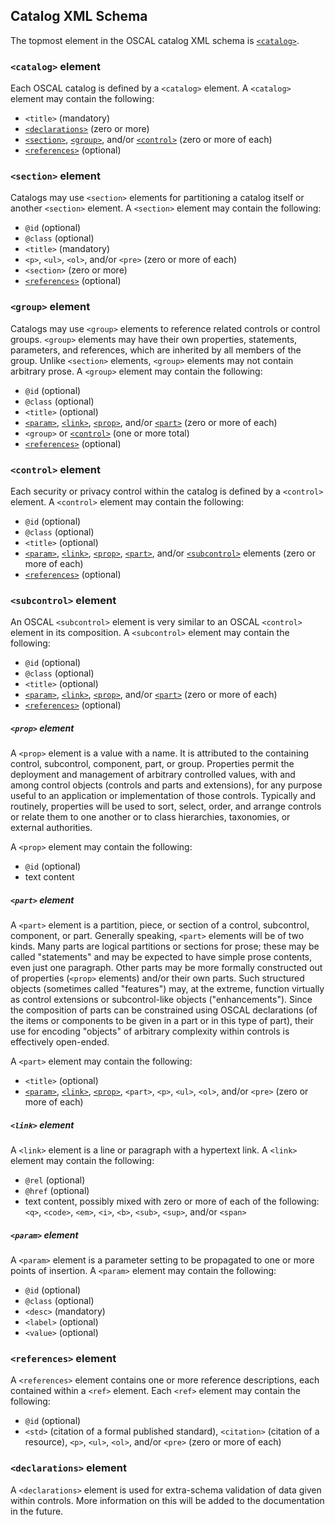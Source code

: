 ## Catalog XML Schema

The topmost element in the OSCAL catalog XML schema is [`<catalog>`](#catalog-element).

### `<catalog>` element

Each OSCAL catalog is defined by a `<catalog>` element. A `<catalog>` element may contain the following:

* `<title>` (mandatory)
* [`<declarations>`](#declarations-element) (zero or more)
* [`<section>`](#section-element), [`<group>`](#group-element), and/or [`<control>`](#control-element) (zero or more of each)
* [`<references>`](#references-element) (optional)

### `<section>` element

Catalogs may use `<section>` elements for partitioning a catalog itself or another `<section>` element. A `<section>` element may contain the following:

* `@id` (optional)
* `@class` (optional)
* `<title>` (mandatory)
* `<p>`, `<ul>`, `<ol>`, and/or `<pre>` (zero or more of each) 
* `<section>` (zero or more)
* [`<references>`](#references-element) (optional)

### `<group>` element

Catalogs may use `<group>` elements to reference related controls or control groups. `<group>` elements may have their own properties, statements, parameters, and references, which are inherited by all members of the group. Unlike `<section>` elements, `<group>` elements may not contain arbitrary prose. A `<group>` element may contain the following:

* `@id` (optional)
* `@class` (optional)
* `<title>` (optional)
* [`<param>`](#param-element), [`<link>`](#link-element), [`<prop>`](#prop-element), and/or [`<part>`](#part-element) (zero or more of each)
* `<group>` or [`<control>`](#control-element) (one or more total)
* [`<references>`](#references-element) (optional)

### `<control>` element

Each security or privacy control within the catalog is defined by a `<control>` element. A `<control>` element may contain the following:

* `@id` (optional)
* `@class` (optional)
* `<title>` (optional)
* [`<param>`](#param-element), [`<link>`](#link-element), [`<prop>`](#prop-element), [`<part>`](#part-element), and/or [`<subcontrol>`](#subcontrol-element) elements (zero or more of each)
* [`<references>`](#references-element) (optional)

### `<subcontrol>` element

An OSCAL `<subcontrol>` element is very similar to an OSCAL `<control>` element in its composition. A `<subcontrol>` element may contain the following:

* `@id` (optional)
* `@class` (optional)
* `<title>` (optional)
* [`<param>`](#param-element), [`<link>`](#link-element), [`<prop>`](#prop-element), and/or [`<part>`](#part-element) (zero or more of each)
* [`<references>`](#references-element) (optional)

##### `<prop>` element

A `<prop>` element is a value with a name. It is attributed to the containing control, subcontrol, component, part, or group. Properties permit the deployment and management of arbitrary controlled values, with and among control objects (controls and parts and extensions), for any purpose useful to an application or implementation of those controls. Typically and routinely, properties will be used to sort, select, order, and arrange controls or relate them to one another or to class hierarchies, taxonomies, or external authorities. 

A `<prop>` element may contain the following:

* `@id` (optional)
* text content

##### `<part>` element

A `<part>` element is a partition, piece, or section of a control, subcontrol, component, or part. Generally speaking, `<part>` elements will be of two kinds. Many parts are logical partitions or sections for prose; these may be called "statements" and may be expected to have simple prose contents, even just one paragraph. Other parts may be more formally constructed out of properties (`<prop>` elements) and/or their own parts. Such structured objects (sometimes called "features") may, at the extreme, function virtually as control extensions or subcontrol-like objects ("enhancements"). Since the composition of parts can be constrained using OSCAL declarations (of the items or components to be given in a part or in this type of part), their use for encoding "objects" of arbitrary complexity within controls is effectively open-ended.

A `<part>` element may contain the following:

* `<title>` (optional)
* [`<param>`](#param-element), [`<link>`](#link-element), [`<prop>`](#prop-element), `<part>`, `<p>`, `<ul>`, `<ol>`, and/or `<pre>` (zero or more of each)

##### `<link>` element

A `<link>` element is a line or paragraph with a hypertext link. A `<link>` element may contain the following:

* `@rel` (optional)
* `@href` (optional)
* text content, possibly mixed with zero or more of each of the following: `<q>`, `<code>`, `<em>`, `<i>`, `<b>`, `<sub>`, `<sup>`, and/or `<span>`

##### `<param>` element

A `<param>` element is a parameter setting to be propagated to one or more points of insertion. A `<param>` element may contain the following:

* `@id` (optional)
* `@class` (optional)
* `<desc>` (mandatory)
* `<label>` (optional)
* `<value>` (optional)

### `<references>` element

A `<references>` element contains one or more reference descriptions, each contained within a `<ref>` element. Each `<ref>` element may contain the following:

* `@id` (optional)
* `<std>` (citation of a formal published standard), `<citation>` (citation of a resource), `<p>`, `<ul>`, `<ol>`, and/or `<pre>` (zero or more of each)

### `<declarations>` element

A `<declarations>` element is used for extra-schema validation of data given within controls. More information on this will be added to the documentation in the future.
